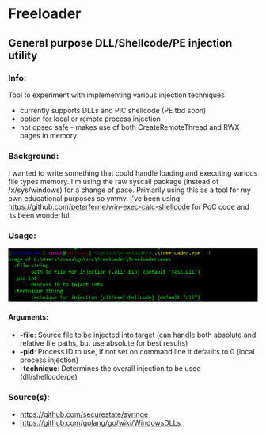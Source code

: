 # Freeloader
## General purpose DLL/Shellcode/PE injection utility

### Info:
Tool to experiment with implementing various injection techniques
- currently supports DLLs and PIC shellcode (PE tbd soon)
- option for local or remote process injection
- not opsec safe - makes use of both CreateRemoteThread and RWX pages in memory

### Background:
I wanted to write something that could handle loading and executing various file types memory. I'm using the raw syscall package (instead of /x/sys/windows) for a change of pace. Primarily using this as a tool for my own educational purposes so ymmv.
I've been using https://github.com/peterferrie/win-exec-calc-shellcode for PoC code and its been wonderful.

### Usage:
![usage_details](usage_details.png)

#### Arguments:
- **-file**: Source file to be injected into target (can handle both absolute and relative file paths, but use absolute for best results)
- **-pid**: Process ID to use, if not set on command line it defaults to 0 (local process injection)
- **-technique**: Determines the overall injection to be used (dll/shellcode/pe)


### Source(s):
- https://github.com/securestate/syringe
- https://github.com/golang/go/wiki/WindowsDLLs
